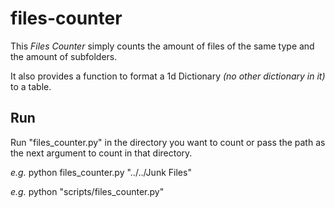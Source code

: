 # files-counter

This _Files Counter_ simply counts the amount of files of the same type and the amount of subfolders.

It also provides a function to format a 1d Dictionary _(no other dictionary in it)_ to a table.

## Run
Run "files_counter.py" in the directory you want to count or pass the path as the next argument to count in that directory.

_e.g._ python files_counter.py "../../Junk Files"

_e.g._ python "scripts/files_counter.py"
